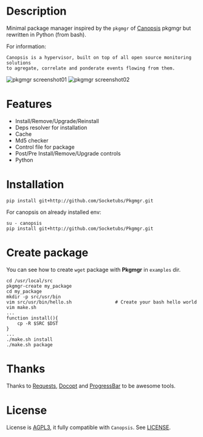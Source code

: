 Description
===========

Minimal package manager inspired by the ``pkgmgr`` of [Canopsis][1] pkgmgr but rewritten in Python (from bash).  

For information:
```
Canopsis is a hypervisor, built on top of all open source monitoring solutions
to agregate, correlate and ponderate events flowing from them.
```


![pkgmgr screenshot01](http://dl.dropbox.com/u/79447684/Github/Pkgmgr/screenshot_01.png "Pkgmgr Screenshot01")
![pkgmgr screenshot02](http://dl.dropbox.com/u/79447684/Github/Pkgmgr/screenshot_02.png "Pkgmgr Screenshot02")

Features
========

 * Install/Remove/Upgrade/Reinstall
 * Deps resolver for installation
 * Cache
 * Md5 checker
 * Control file for package
 * Post/Pre Install/Remove/Upgrade controls
 * Python

Installation
============

```
pip install git+http://github.com/Socketubs/Pkgmgr.git
```

For canopsis on already installed env:
```
su - canopsis
pip install git+http://github.com/Socketubs/Pkgmgr.git
```

Create package
==============

You can see how to create ```wget``` package with __Pkgmgr__ in ```examples``` dir.

```
cd /usr/local/src
pkgmgr-create my_package
cd my_package
mkdir -p src/usr/bin
vim src/usr/bin/hello.sh				# Create your bash hello world
vim make.sh
...
function install(){
    cp -R $SRC $DST
}
...
./make.sh install
./make.sh package
```

Thanks
======

Thanks to [Requests][5], [Docopt][6] and [ProgressBar][7] to be awesome tools.

License
=======

License is [AGPL3][4], it fully compatible with ``Canopsis``.
See [LICENSE][3].

[1]: https://github.com/capensis/canopsis
[2]: http://gist.io/3193620
[3]: https://raw.github.com/Socketubs/pkgmgr/master/LICENSE
[4]: http://www.gnu.org/licenses/agpl.html
[5]: https://github.com/kennethreitz/requests
[6]: https://github.com/docopt/docopt
[7]: http://code.google.com/p/python-progressbar/
